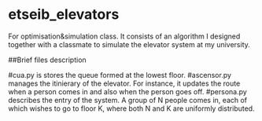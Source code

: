 # etseib_elevators

For optimisation&simulation class. It consists of an algorithm I designed together with a classmate to simulate 
the elevator system at my university. 

##Brief files description

#cua.py is stores the queue formed at the lowest floor. 
#ascensor.py manages the itinierary of the elevator. For instance, it updates the route when a person comes in and also
when the person goes off.
#persona.py describes the entry of the system. A group of N people comes in, each of which wishes to go to floor K,
where both N and K are uniformly distributed. 

